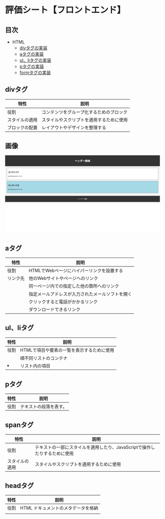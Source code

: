 # 評価シート【フロントエンド】

## 目次
- HTML
    - [divタグの実装](#divタグ)
    - [aタグの実装](#aタグ)
    - [ul、liタグの実装](#ulliタグ)
    - [pタグの実装](#pタグ)
    - [formタグの実装](#formタグ)

## divタグ

| 特性 | 説明 |
|------|------|
| 役割 | コンテンツをグループ化するためのブロック |
| スタイルの適用 | スタイルやスクリプトを適用するために使用 |
| ブロックの配置 | レイアウトやデザインを整理する |

## 画像
![divデモ画像](images/div-demo.png)

## aタグ

| 特性 | 説明 |
|------|------|
| 役割 | HTMLでWebページにハイパーリンクを設置する |
| リンク先 | 他のWebサイトやページへのリンク |
|  | 同一ページ内での指定した他の箇所へのリンク |
|  | 指定メールアドレスが入力されたメールソフトを開く |
|  | クリックすると電話がかかるリンク |
|  | ダウンロードできるリンク |

## ul、liタグ

| 特性 | 説明 |
|------|------|
| 役割 | HTMLで項目や要素の一覧を表示するために使用 |
| <ul> | 順不同リストのコンテナ |
| <li> | リスト内の項目 |

## pタグ

| 特性 | 説明 |
|------|------|
| 役割 |  テキストの段落を表す。|

## spanタグ

| 特性 | 説明 |
|------|------|
| 役割 | テキストの一部にスタイルを適用したり、JavaScriptで操作したりするために使用 |
| スタイルの適用 | スタイルやスクリプトを適用するために使用 |

## headタグ

| 特性 | 説明 |
|------|------|
| 役割 | HTML ドキュメントのメタデータを格納 |
| <title> | ブラウザのタイトルバーやタブに表示されるテキストを定義 |
| <link> | 外部リソース（主にCSSファイル）へのリンクを定義 |

## footerタグ

| 特性 | 説明 |
|------|------|
| 役割 | フッターを表す。著作権情報、連絡先情報、サイトマップなど |
| © | コピーライト記号を表示するために使用 |

## bodyタグ

| 特性 | 説明 |
|------|------|
| 役割 | HTML ドキュメントの主要なコンテンツを格納する |
| 含まれる内容 | テキスト、画像、他の HTML 要素など、実際にブラウザに表示されるもの |

## formタグ

| 特性 | 説明 |
|------|------|
| action 属性 | 送信先の URL |
| method 属性 | 送信方法の指定 |

## selectタグ

| 特性 | 説明 |
|------|------|
| id | この要素の一意の識別子 |
| name | フォームデータとして送信される際のパラメータ名 |

## textareaタグ

| 特性 | 説明 |
|------|------|
| id | この要素の一意の識別子 |
| name | フォームデータとして送信される際のパラメータ名 |
| textarea | 複数行のテキストを入力するテキスト領域 |
| rows cols | 初期表示時のテキストエリアの高さ 幅 |